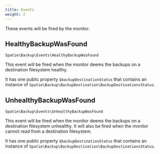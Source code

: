 ```yaml
---
title: Events
weight: 2
---
```


These events will be fired by the monitor.

## HealthyBackupWasFound

`Spatie\Backup\Events\HealthyBackupWasFound`

This event will be fired when the monitor deems the backups on a destination filesystem healthy.

It has one public property `$backupDestinationStatus` that contains an instance of `Spatie\Backup\BackupDestination\BackupDestinationsStatus`.

## UnhealthyBackupWasFound

`Spatie\Backup\Events\UnhealthyBackupWasFound`

This event will be fired when the monitor deems the backups on a destination filesystem unhealthy. It will
also be fired when the monitor cannot read from a destination filesystem.

It has one public property `$backupDestinationStatus` that contains an instance of `Spatie\Backup\BackupDestination\BackupDestinationsStatus`.
